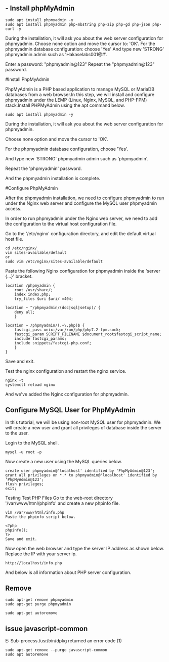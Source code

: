 



## - Install phpMyAdmin 

    sudo apt install phpmyadmin -y
    sudo apt install phpmyadmin php-mbstring php-zip php-gd php-json php-curl -y
  
 During the installation, it will ask you about the web server configuration for phpmyadmin.
 Choose none option and move the cursor to: 'OK'.
 For the phpmyadmin database configuration: choose 'Yes'
 And type new 'STRONG' phpmyadmin admin such as 'Hakaselabs001@#'.

 Enter a password: "phpmyadmin@123"
 Repeat the "phpmyadmin@123" password.


 
 #Install PhpMyAdmin
 
 
PhpMyAdmin is a PHP based application to manage MySQL or MariaDB databases from a web browser.In this step, we will install and configure phpmyadmin under the LEMP (Linux, Nginx, MySQL, and PHP-FPM) stack.Install PHPMyAdmin using the apt command below.

    sudo apt install phpmyadmin -y

During the installation, it will ask you about the web server configuration for phpmyadmin.

Choose none option and move the cursor to 'OK'.

For the phpmyadmin database configuration, choose 'Yes'.

And type new 'STRONG' phpmyadmin admin such as 'phpmyadmin'.

Repeat the 'phpmyadmin' password.


And the phpmyadmin installation is complete.

#Configure PhpMyAdmin

After the phpmyadmin installation, we need to configure phpmyadmin to run under 
the Nginx web server and configure the MySQL user phpmyadmin access.

In order to run phpmyadmin under the Nginx web server, 
we need to add the configuration to the virtual host configuration file.

Go to the '/etc/nginx' configuration directory, and edit the default virtual host file.

    cd /etc/nginx/
    vim sites-available/default     
    or
    sudo vim /etc/nginx/sites-available/default


Paste the following Nginx configuration for phpmyadmin inside the 'server {...}' bracket.

    location /phpmyadmin {
        root /usr/share/;
        index index.php;
        try_files $uri $uri/ =404;

    location ~ ^/phpmyadmin/(doc|sql|setup)/ {
        deny all;
        }

    location ~ /phpmyadmin/(.+\.php)$ {
        fastcgi_pass unix:/var/run/php/php7.2-fpm.sock;
        fastcgi_param SCRIPT_FILENAME $document_root$fastcgi_script_name;
        include fastcgi_params;
        include snippets/fastcgi-php.conf;
        }
    }


Save and exit.

Test the nginx configuration and restart the nginx service.

    nginx -t
    systemctl reload nginx
And we've added the Nginx configuration for phpmyadmin.


## Configure MySQL User for PhpMyAdmin

In this tutorial, we will be using non-root MySQL user for phpmyadmin. We will create a new user and grant all privileges of database inside the server to the user.

Login to the MySQL shell.

    mysql -u root -p

Now create a new user using the MySQL queries below.

    create user phpmyadmin@'localhost' identified by 'PhpMyAdmin@123';
    grant all privileges on *.* to phpmyadmin@'localhost' identified by 'PhpMyAdmin@123';
    flush privileges;
    exit;

Testing
Test PHP Files
Go to the web-root directory '/var/www/html/phpinfo' and create a new phpinfo file.

    
    vim /var/www/html/info.php
    Paste the phpinfo script below.

    <?php
    phpinfo();
    ?>
    Save and exit.

Now open the web browser and type the server IP address as shown below. Replace the IP with your server ip.

    http://localhost/info.php

And below is all information about PHP server configuration.



## Remove 

    sudo apt-get remove phpmyadmin
    sudo apt-get purge phpmyadmin
    
    sudo apt-get autoremove

## issue javascript-common
E: Sub-process /usr/bin/dpkg returned an error code (1)

    sudo apt-get remove --purge javascript-common
    sudo apt autoremove





